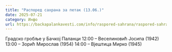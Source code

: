 ```yaml
---
title: "Распоред сахрана за петак (13.06.)"
date: 2025-07-21
category: Инфо
url: https://backapalankavesti.com/info/raspored-sahrana/raspored-sahrana-za-petak-13-06/
---
```


Градско гробље у Бачкој Паланци
12:00 – Веселиновић Јосипа (1942)
13:00 – Зорић Мирослав (1954)
14:00 – Вјештица Мирко (1945)
